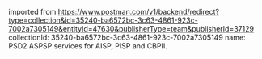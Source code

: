 imported from https://www.postman.com/v1/backend/redirect?type=collection&id=35240-ba6572bc-3c63-4861-923c-7002a7305149&entityId=47630&publisherType=team&publisherId=37129
collectionId: 35240-ba6572bc-3c63-4861-923c-7002a7305149
name: PSD2 ASPSP services for AISP, PISP and
                                    CBPII.